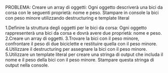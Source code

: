 PROBLEMA: Creare un array di oggetti:
Ogni oggetto descriverà una bici da corsa con le seguenti proprietà: nome e peso.
Stampare in console la bici con peso minore utilizzando destructuring e template literal


1.Definire la struttura degli oggetti per le bici da corsa: Ogni oggetto rappresenterà una bici da corsa e dovrà avere due proprietà: nome e peso.
2.Creare un array di oggetti.
3.Trovare la bici con il peso minore, confrontare il peso di due biciclette e restituire quella con il peso minore.
4.Utilizzare il destructuring per assegnare la bici con il peso minore.
5.Utilizzare un template literal per creare una stringa di output che includa il nome e il peso della bici con il peso minore. Stampare questa stringa di output nella console.